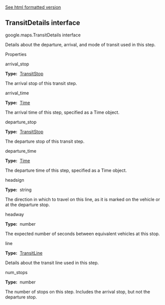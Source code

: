 [See html formatted version](https://huasofoundries.github.io/google-maps-documentation/TransitDetails.html)


TransitDetails interface
------------------------

google.maps.TransitDetails interface

Details about the departure, arrival, and mode of transit used in this step.

Properties

arrival\_stop

**Type:**  [TransitStop](https://github.com/amenadiel/google-maps-documentation/blob/master/docs/TransitStop.md)

The arrival stop of this transit step.

arrival\_time

**Type:**  [Time](https://github.com/amenadiel/google-maps-documentation/blob/master/docs/Time.md)

The arrival time of this step, specified as a Time object.

departure\_stop

**Type:**  [TransitStop](https://github.com/amenadiel/google-maps-documentation/blob/master/docs/TransitStop.md)

The departure stop of this transit step.

departure\_time

**Type:**  [Time](https://github.com/amenadiel/google-maps-documentation/blob/master/docs/Time.md)

The departure time of this step, specified as a Time object.

headsign

**Type:**  string

The direction in which to travel on this line, as it is marked on the vehicle or at the departure stop.

headway

**Type:**  number

The expected number of seconds between equivalent vehicles at this stop.

line

**Type:**  [TransitLine](https://github.com/amenadiel/google-maps-documentation/blob/master/docs/TransitLine.md)

Details about the transit line used in this step.

num\_stops

**Type:**  number

The number of stops on this step. Includes the arrival stop, but not the departure stop.